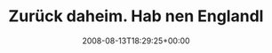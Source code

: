 ---
retweeted: false
source: <a href="http://twitter.com" rel="nofollow">Twitter Web Client</a>
entities:
  hashtags: []
  symbols: []
  user_mentions: []
  urls: []
display_text_range:
- '0'
- '74'
favorite_count: '0'
id_str: '886586215'
truncated: false
retweet_count: '0'
id: '886586215'
created_at: Wed Aug 13 18:29:25 +0000 2008
favorited: false
full_text: Zurück daheim. Hab nen Englandladen gefunden! Walkers gekauft.... *knurps*
lang: de
tags:
- pesos:twitter
date: '2008-08-13T18:29:25+00:00'
src: https://twitter.com/bascht/status/886586215
original_url: https://twitter.com/bascht/status/886586215
type: twitter_tweet
text: Zurück daheim. Hab nen Englandladen gefunden! Walkers gekauft.... *knurps*
title: Zurück daheim. Hab nen Englandl

---